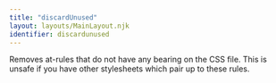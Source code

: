 ```yaml
---
title: "discardUnused"
layout: layouts/MainLayout.njk
identifier: discardunused
---
```


<!-- This file was automatically generated. -->


Removes at-rules that do not have any bearing on the CSS file. This is unsafe
if you have other stylesheets which pair up to these rules.
